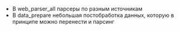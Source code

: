 - В web_parser_all парсеры по разным источникам
- В data_prepare небольшая постобработка данных, которую в принципе можно перенести и парсинг
